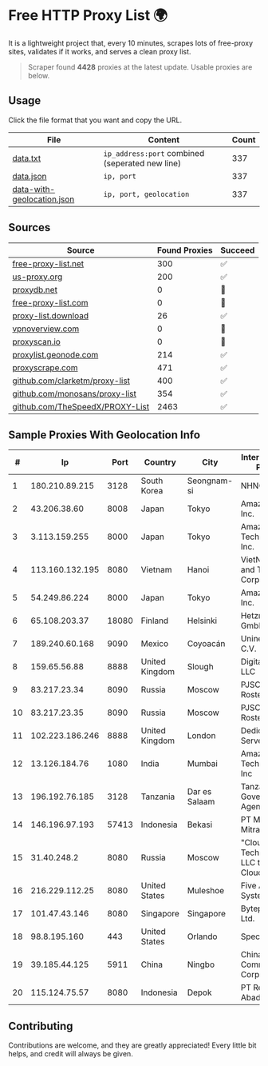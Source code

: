 
# Free HTTP Proxy List 🌍

It is a lightweight project that, every 10 minutes, scrapes lots of free-proxy sites, validates if it works, and serves a clean proxy list.


> Scraper found **4428** proxies at the latest update. Usable proxies are below.

## Usage

Click the file format that you want and copy the URL.


|File|Content|Count|
|----|-------|-----|
|[data.txt](https://raw.githubusercontent.com/themiralay/Proxy-List-World/master/data.txt)|`ip_address:port` combined (seperated new line)|337|
|[data.json](https://raw.githubusercontent.com/themiralay/Proxy-List-World/master/data.json)|`ip, port`|337|
|[data-with-geolocation.json](https://raw.githubusercontent.com/themiralay/Proxy-List-World/master/data-with-geolocation.json)|`ip, port, geolocation`|337|

## Sources

|Source|Found Proxies|Succeed|
|------|-------------|-------|
|[free-proxy-list.net](https://free-proxy-list.net)|300|✅|
|[us-proxy.org](https://www.us-proxy.org)|200|✅|
|[proxydb.net](http://proxydb.net)|0|🚫|
|[free-proxy-list.com](https://free-proxy-list.com/?page=&port=&type%5B%5D=http&type%5B%5D=https&up_time=0&search=Search)|0|🚫|
|[proxy-list.download](https://www.proxy-list.download/HTTP)|26|✅|
|[vpnoverview.com](https://vpnoverview.com/privacy/anonymous-browsing/free-proxy-servers)|0|🚫|
|[proxyscan.io](https://www.proxyscan.io)|0|🚫|
|[proxylist.geonode.com](https://proxylist.geonode.com/api/proxy-list?limit=300&page=1&sort_by=lastChecked&sort_type=desc&protocols=http,https)|214|✅|
|[proxyscrape.com](https://api.proxyscrape.com/v2/?request=displayproxies&protocol=http&timeout=10000&country=all&ssl=all&anonymity=all)|471|✅|
|[github.com/clarketm/proxy-list](https://raw.githubusercontent.com/clarketm/proxy-list/master/proxy-list-raw.txt)|400|✅|
|[github.com/monosans/proxy-list](https://raw.githubusercontent.com/monosans/proxy-list/main/proxies/http.txt)|354|✅|
|[github.com/TheSpeedX/PROXY-List](https://raw.githubusercontent.com/TheSpeedX/PROXY-List/master/http.txt)|2463|✅|


## Sample Proxies With Geolocation Info

|#|Ip|Port|Country|City|Internet Service Provider|
|-|--|----|-------|----|-------------------------|
|1|180.210.89.215|3128|South Korea|Seongnam-si|NHNCLOUD|
|2|43.206.38.60|8008|Japan|Tokyo|Amazon.com, Inc.|
|3|3.113.159.255|8000|Japan|Tokyo|Amazon Technologies Inc.|
|4|113.160.132.195|8080|Vietnam|Hanoi|VietNam Post and Telecom Corporation|
|5|54.249.86.224|8000|Japan|Tokyo|Amazon.com, Inc.|
|6|65.108.203.37|18080|Finland|Helsinki|Hetzner Online GmbH|
|7|189.240.60.168|9090|Mexico|Coyoacán|Uninet S.A. de C.V.|
|8|159.65.56.88|8888|United Kingdom|Slough|DigitalOcean, LLC|
|9|83.217.23.34|8090|Russia|Moscow|PJSC Rostelecom|
|10|83.217.23.35|8090|Russia|Moscow|PJSC Rostelecom|
|11|102.223.186.246|8888|United Kingdom|London|Dedicated Servers|
|12|13.126.184.76|1080|India|Mumbai|Amazon Technologies Inc|
|13|196.192.76.185|3128|Tanzania|Dar es Salaam|Tanzania e-Government Agency|
|14|146.196.97.193|57413|Indonesia|Bekasi|PT Maxindo Mitra Solusi|
|15|31.40.248.2|8080|Russia|Moscow|"Cloud Technologies" LLC trading as Cloud.ru|
|16|216.229.112.25|8080|United States|Muleshoe|Five Area Systems, LLC|
|17|101.47.43.146|8080|Singapore|Singapore|Byteplus Pte. Ltd.|
|18|98.8.195.160|443|United States|Orlando|Spectrum|
|19|39.185.44.125|5911|China|Ningbo|China Mobile Communications Corporation|
|20|115.124.75.57|8080|Indonesia|Depok|PT Remala Abadi|



## Contributing

Contributions are welcome, and they are greatly appreciated! Every
little bit helps, and credit will always be given.

